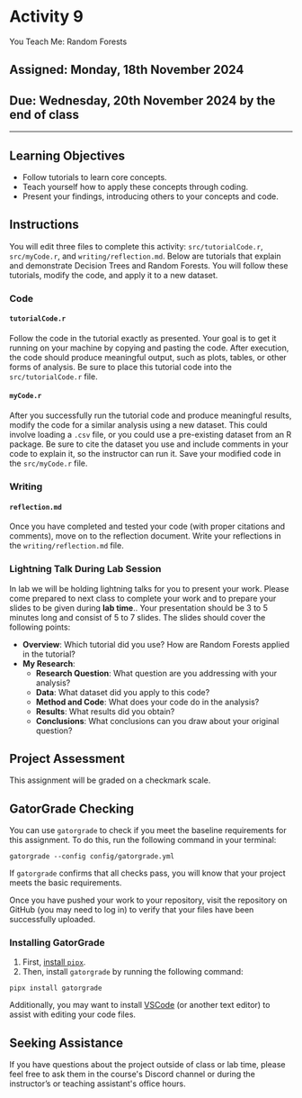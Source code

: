# Activity 9

You Teach Me: Random Forests

## Assigned: Monday, 18th November 2024

## Due: Wednesday, 20th November 2024 __by the end of class__

---

## Learning Objectives

- Follow tutorials to learn core concepts.
- Teach yourself how to apply these concepts through coding.
- Present your findings, introducing others to your concepts and code.

## Instructions

You will edit three files to complete this activity: `src/tutorialCode.r`, `src/myCode.r`, and `writing/reflection.md`. Below are tutorials that explain and demonstrate Decision Trees and Random Forests. You will follow these tutorials, modify the code, and apply it to a new dataset.

### Code

#### `tutorialCode.r`

Follow the code in the tutorial exactly as presented. Your goal is to get it running on your machine by copying and pasting the code. After execution, the code should produce meaningful output, such as plots, tables, or other forms of analysis. Be sure to place this tutorial code into the `src/tutorialCode.r` file.

#### `myCode.r`

After you successfully run the tutorial code and produce meaningful results, modify the code for a similar analysis using a new dataset. This could involve loading a `.csv` file, or you could use a pre-existing dataset from an R package. Be sure to cite the dataset you use and include comments in your code to explain it, so the instructor can run it. Save your modified code in the `src/myCode.r` file.

### Writing

#### `reflection.md`

Once you have completed and tested your code (with proper citations and comments), move on to the reflection document. Write your reflections in the `writing/reflection.md` file.

### Lightning Talk During Lab Session

In lab we will be holding lightning talks for you to present your work. Please come prepared to next class to complete your work and to prepare your slides to be given during **lab time**.. Your presentation should be 3 to 5 minutes long and consist of 5 to 7 slides. The slides should cover the following points:

- **Overview**: Which tutorial did you use? How are Random Forests applied in the tutorial?
- **My Research**:
  - **Research Question**: What question are you addressing with your analysis?
  - **Data**: What dataset did you apply to this code?
  - **Method and Code**: What does your code do in the analysis?
  - **Results**: What results did you obtain?
  - **Conclusions**: What conclusions can you draw about your original question?

## Project Assessment

This assignment will be graded on a checkmark scale.

## GatorGrade Checking

You can use `gatorgrade` to check if you meet the baseline requirements for this assignment. To do this, run the following command in your terminal:

```
gatorgrade --config config/gatorgrade.yml
```

If `gatorgrade` confirms that all checks pass, you will know that your project meets the basic requirements.

Once you have pushed your work to your repository, visit the repository on GitHub (you may need to log in) to verify that your files have been successfully uploaded.

### Installing GatorGrade

1. First, [install `pipx`](https://pypa.github.io/pipx/installation/).
2. Then, install `gatorgrade` by running the following command:

```
pipx install gatorgrade
```

Additionally, you may want to install [VSCode](https://code.visualstudio.com/docs/setup/setup-overview) (or another text editor) to assist with editing your code files.

## Seeking Assistance

If you have questions about the project outside of class or lab time, please feel free to ask them in the course's Discord channel or during the instructor’s or teaching assistant's office hours.

